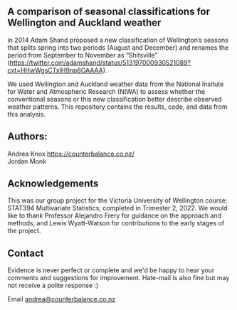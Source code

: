 ## A comparison of seasonal classifications for Wellington and Auckland weather

in 2014 Adam Shand proposed a new classification of Wellington’s seasons that splits spring into two periods (August and December) and renames the period from September to November as “Shitsville” (https://twitter.com/adamshand/status/513197000930521089?cxt=HHwWgsCTxIH9np8OAAAA).  

We used Wellington and Auckland weather data from the National Insitute for Water and Atmospheric Research (NIWA) to assess whether the conventional seasons or this new classification better describe observed weather patterns. This repository contains the results, code, and data from this analysis.

## Authors: 
Andrea Knox https://counterbalance.co.nz/  
Jordan Monk

## Acknowledgements
This was our group project for the Victoria University of Wellington course: STAT394 Multivariate Statistics, completed in Trimester 2, 2022. We would like to thank Professor Alejandro Frery for guidance on the approach and methods, and Lewis Wyatt-Watson for contributions to the early stages of the project.

## Contact
Evidence is never perfect or complete and we'd be happy to hear your comments and suggestions for improvement. Hate-mail is also fine but may not receive a polite response :)

Email andrea@counterbalance.co.nz
